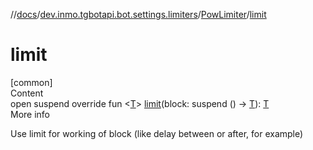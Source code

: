 //[docs](../../../index.md)/[dev.inmo.tgbotapi.bot.settings.limiters](../index.md)/[PowLimiter](index.md)/[limit](limit.md)



# limit  
[common]  
Content  
open suspend override fun <[T](limit.md)> [limit](limit.md)(block: suspend () -> [T](limit.md)): [T](limit.md)  
More info  


Use limit for working of block (like delay between or after, for example)

  



